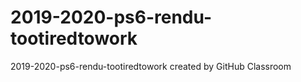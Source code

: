 # 2019-2020-ps6-rendu-tootiredtowork
2019-2020-ps6-rendu-tootiredtowork created by GitHub Classroom
  